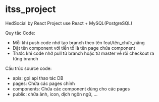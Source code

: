 # itss_project
HedSocial by React
Project use React + MySQL(PostgreSQL)

Quy tắc Code:
- Mỗi khi push code nhớ tạo branch theo tên feat/tên_chức_năng
- Đặt tên component với tiền tố là tên page chứa component
- Trước khi code nhớ pull từ branch hoặc từ master về rồi checkout ra từng branch 

Cấu trúc source code:
- apis: gọi api thao tác DB
- pages: Chứa các pages chính 
- components: Chứa các component dùng cho các pages
- public: chứa ảnh, icon, dịch ngôn ngữ, ...
